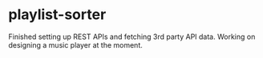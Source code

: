 # playlist-sorter
Finished setting up REST APIs and fetching 3rd party API data. Working on designing a music player at the moment.
